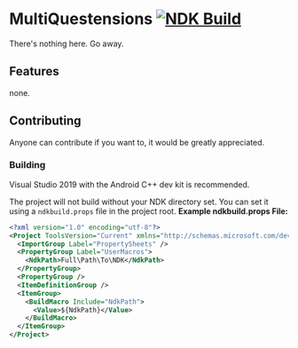 # MultiQuestensions [![NDK Build](https://github.com/Goobwabber/MultiQuestensions/workflows/NDK%20Build/badge.svg)](https://github.com/Goobwabber/MultiQuestensions/actions?query=workflow%3A%22NDK+Build%22)
There's nothing here. Go away.

## Features
none.

## Contributing
Anyone can contribute if you want to, it would be greatly appreciated.

### Building
Visual Studio 2019 with the Android C++ dev kit is recommended.

The project will not build without your NDK directory set. You can set it using a `ndkbuild.props` file in the project root.
**Example ndkbuild.props File:**
```xml
<?xml version="1.0" encoding="utf-8"?>
<Project ToolsVersion="Current" xmlns="http://schemas.microsoft.com/developer/msbuild/2003">
  <ImportGroup Label="PropertySheets" />
  <PropertyGroup Label="UserMacros">
    <NdkPath>Full\Path\To\NDK</NdkPath>
  </PropertyGroup>
  <PropertyGroup />
  <ItemDefinitionGroup />
  <ItemGroup>
    <BuildMacro Include="NdkPath">
      <Value>${NdkPath}</Value>
    </BuildMacro>
  </ItemGroup>
</Project>
```
